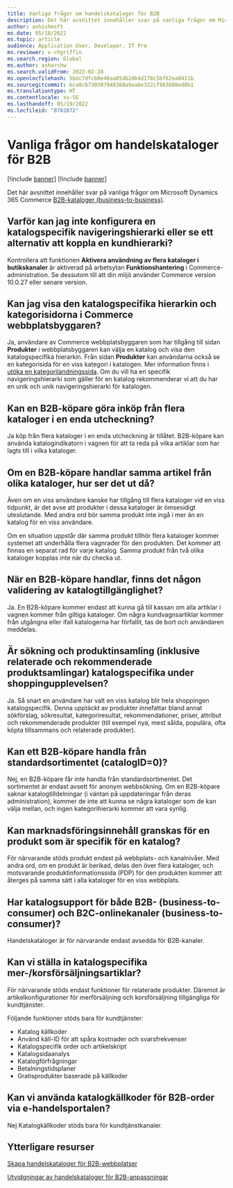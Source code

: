 ```yaml
---
title: Vanliga frågor om handelskataloger för B2B
description: Det här avsnittet innehåller svar på vanliga frågor om Microsoft Dynamics 365 Commerce-kataloger.
author: ashishmsft
ms.date: 05/18/2022
ms.topic: article
audience: Application User, Developer, IT Pro
ms.reviewer: v-chgriffin
ms.search.region: Global
ms.author: asharchw
ms.search.validFrom: 2022-02-28
ms.openlocfilehash: 5bdc7dfcb0e48aa85db2db4d178c5bf62ea0411b
ms.sourcegitcommit: bca0cb730307948368a9aabe322cf963688ed8b1
ms.translationtype: HT
ms.contentlocale: sv-SE
ms.lasthandoff: 05/19/2022
ms.locfileid: "8782872"
---
```

# <a name="commerce-catalogs-for-b2b-faq"></a>Vanliga frågor om handelskataloger för B2B

[!include [banner](includes/banner.md)]
[!include [banner](includes/preview-banner.md)]

Det här avsnittet innehåller svar på vanliga frågor om Microsoft Dynamics 365 Commerce [B2B-kataloger (business-to-business)](catalogs-b2b-sites.md).

## <a name="why-cant-i-configure-a-catalog-specific-navigation-hierarchy-or-see-an-option-to-associate-a-customer-hierarchy"></a>Varför kan jag inte konfigurera en katalogspecifik navigeringshierarki eller se ett alternativ att koppla en kundhierarki?

Kontrollera att funktionen **Aktivera användning av flera kataloger i butikskanaler** är aktiverad på arbetsytan **Funktionshantering** i Commerce-administration. Se dessutom till att din miljö använder Commerce version 10.0.27 eller senare version.

## <a name="can-i-view-the-catalog-specific-hierarchy-and-enrich-category-pages-in-commerce-site-builder"></a>Kan jag visa den katalogspecifika hierarkin och kategorisidorna i Commerce webbplatsbyggaren?

Ja, användare av Commerce webbplatsbyggaren som har tillgång till sidan **Produkter** i webbplatsbyggaren kan välja en katalog och visa den katalogspecifika hierarkin. Från sidan **Produkter** kan användarna också se en kategorisida för en viss kategori i katalogen. Mer information finns i [utöka en kategorilandningssida](enrich-category-page.md). Om du vill ha en specifik navigeringshierarki som gäller för en katalog rekommenderar vi att du har en unik och unik navigeringshierarki för katalogen.

## <a name="can-a-b2b-shopper-purchase-from-multiple-catalogs-in-a-single-checkout"></a>Kan en B2B-köpare göra inköp från flera kataloger i en enda utcheckning?

Ja köp från flera kataloger i en enda utcheckning är tillåtet. B2B-köpare kan använda katalogindikatorn i vagnen för att ta reda på vilka artiklar som har lagts till i vilka kataloger.

## <a name="if-a-b2b-shopper-purchases-the-same-item-from-different-catalogs-what-is-the-expected-behavior"></a>Om en B2B-köpare handlar samma artikel från olika kataloger, hur ser det ut då?

Även om en viss användare kanske har tillgång till flera kataloger vid en viss tidpunkt, är det avse att produkter i dessa kataloger är ömsesidigt uteslutande. Med andra ord bör samma produkt inte ingå i mer än en katalog för en viss användare.

Om en situation uppstår där samma produkt tillhör flera kataloger kommer systemet att underhålla flera vagnrader för den produkten. Det kommer att finnas en separat rad för varje katalog. Samma produkt från två olika kataloger kopplas inte när du checka ut.

## <a name="when-a-b2b-shopper-is-shopping-is-there-any-validation-for-catalog-availability"></a>När en B2B-köpare handlar, finns det någon validering av katalogtillgänglighet?

Ja. En B2B-köpare kommer endast att kunna gå till kassan om alla artiklar i vagnen kommer från giltiga kataloger. Om några kundvagnsartiklar kommer från utgångna eller ifall katalogerna har förfallit, tas de bort och användaren meddelas.

## <a name="during-the-shopping-experience-are-search-and-product-discovery-including-related-and-recommended-product-collections-catalog-specific"></a>Är sökning och produktinsamling (inklusive relaterade och rekommenderade produktsamlingar) katalogspecifika under shoppingupplevelsen?

Ja. Så snart en användare har valt en viss katalog blir hela shoppingen katalogspecifik. Denna upptäckt av produkter innefattar bland annat sökförslag, sökresultat, kategoriresultat, rekommendationer, priser, attribut och rekommenderade produkter (till exempel nya, mest sålda, populära, ofta köpta tillsammans och relaterade produkter).

## <a name="can-a-b2b-shopper-purchase-from-the-default-assortment-catalogid0"></a>Kan ett B2B-köpare handla från standardsortimentet (catalogID=0)?

Nej, en B2B-köpare får inte handla från standardsortimentet. Det sortimentet är endast avsett för anonym webbsökning. Om en B2B-köpare saknar katalogtilldelningar (i väntan på uppdateringar från deras administration), kommer de inte att kunna se några kataloger som de kan välja mellan, och ingen kategorihierarki kommer att vara synlig.

## <a name="can-marketing-content-be-curated-for-a-product-that-is-specific-to-a-catalog"></a>Kan marknadsföringsinnehåll granskas för en produkt som är specifik för en katalog?

För närvarande stöds produkt endast på webbplats- och kanalnivåer. Med andra ord, om en produkt är berikad, delas den över flera kataloger, och motsvarande produktinformationssida (PDP) för den produkten kommer att återges på samma sätt i alla kataloger för en viss webbplats.

## <a name="is-catalog-support-available-for-both-b2b-and-business-to-consumer-b2c-online-channels"></a>Har katalogsupport för både B2B- (business-to-consumer) och B2C-onlinekanaler (business-to-consumer)?

Handelskataloger är för närvarande endast avsedda för B2B-kanaler.

## <a name="can-we-set-up-catalog-specific-upsellcross-sell-items"></a>Kan vi ställa in katalogspecifika mer-/korsförsäljningsartiklar?

För närvarande stöds endast funktioner för relaterade produkter. Däremot är artikelkonfigurationer för merförsäljning och korsförsäljning tillgängliga för kundtjänster.

Följande funktioner stöds bara för kundtjänster:

- Katalog källkoder
- Använd käll-ID för att spåra kostnader och svarsfrekvenser
- Katalogspecifik order och artikelskript
- Katalogsidaanalys
- Katalogförfrågningar
- Betalningstidsplaner
- Gratisprodukter baserade på källkoder

## <a name="can-we-use-catalog-source-codes-for-b2b-orders-through-the-e-commerce-portal"></a>Kan vi använda katalogkällkoder för B2B-order via e-handelsportalen?

Nej Katalogkällkoder stöds bara för kundtjänstkanaler.

## <a name="additional-resources"></a>Ytterligare resurser

[Skapa handelskataloger för B2B-webbplatser](catalogs-b2b-sites.md)

[Utvidgningar av handelskataloger för B2B-anpassningar](catalogs-b2b-sites-dev.md)
